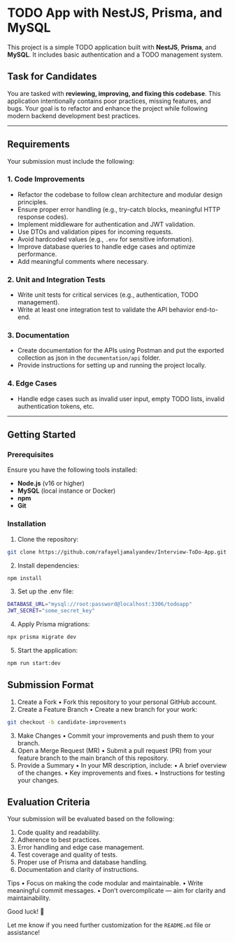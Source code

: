 # TODO App with NestJS, Prisma, and MySQL

This project is a simple TODO application built with **NestJS**, **Prisma**, and **MySQL**. It includes basic authentication and a TODO management system.

## Task for Candidates

You are tasked with **reviewing, improving, and fixing this codebase**. This application intentionally contains poor practices, missing features, and bugs. Your goal is to refactor and enhance the project while following modern backend development best practices.

---

## Requirements

Your submission must include the following:

### 1. **Code Improvements**

- Refactor the codebase to follow clean architecture and modular design principles.
- Ensure proper error handling (e.g., try-catch blocks, meaningful HTTP response codes).
- Implement middleware for authentication and JWT validation.
- Use DTOs and validation pipes for incoming requests.
- Avoid hardcoded values (e.g., `.env` for sensitive information).
- Improve database queries to handle edge cases and optimize performance.
- Add meaningful comments where necessary.

### 2. **Unit and Integration Tests**

- Write unit tests for critical services (e.g., authentication, TODO management).
- Write at least one integration test to validate the API behavior end-to-end.

### 3. **Documentation**

- Create documentation for the APIs using Postman and put the exported collection as json in the `documentation/api` folder.
- Provide instructions for setting up and running the project locally.

### 4. **Edge Cases**

- Handle edge cases such as invalid user input, empty TODO lists, invalid authentication tokens, etc.

---

## Getting Started

### Prerequisites

Ensure you have the following tools installed:

- **Node.js** (v16 or higher)
- **MySQL** (local instance or Docker)
- **npm**
- **Git**

### Installation

1. Clone the repository:

```bash
git clone https://github.com/rafayeljamalyandev/Interview-ToDo-App.git
```

2. Install dependencies:

```bash
npm install
```

3. Set up the .env file:

```bash
DATABASE_URL="mysql://root:password@localhost:3306/todoapp"
JWT_SECRET="some_secret_key"
```

4. Apply Prisma migrations:

```bash
npx prisma migrate dev
```

5. Start the application:

```bash
npm run start:dev
```

## Submission Format

1. Create a Fork
   • Fork this repository to your personal GitHub account.
2. Create a Feature Branch
   • Create a new branch for your work:

```bash
git checkout -b candidate-improvements
```

3. Make Changes
   • Commit your improvements and push them to your branch.
4. Open a Merge Request (MR)
   • Submit a pull request (PR) from your feature branch to the main branch of this repository.
5. Provide a Summary
   • In your MR description, include:
   • A brief overview of the changes.
   • Key improvements and fixes.
   • Instructions for testing your changes.

## Evaluation Criteria

Your submission will be evaluated based on the following:

1. Code quality and readability.
2. Adherence to best practices.
3. Error handling and edge case management.
4. Test coverage and quality of tests.
5. Proper use of Prisma and database handling.
6. Documentation and clarity of instructions.

Tips
• Focus on making the code modular and maintainable.
• Write meaningful commit messages.
• Don’t overcomplicate — aim for clarity and maintainability.

Good luck! 🚀

Let me know if you need further customization for the `README.md` file or assistance!
